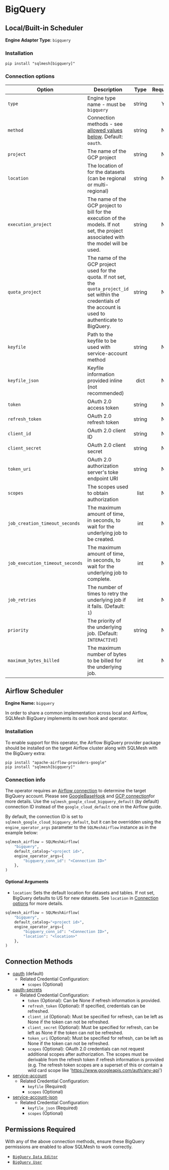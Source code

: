 # BigQuery

## Local/Built-in Scheduler

**Engine Adapter Type**: `bigquery`

### Installation
```
pip install "sqlmesh[bigquery]"
```

### Connection options

| Option                          | Description                                                                                                                                                       |  Type  | Required |
|---------------------------------|-------------------------------------------------------------------------------------------------------------------------------------------------------------------|:------:|:--------:|
| `type`                          | Engine type name - must be `bigquery`                                                                                                                             | string |    Y     |
| `method`                        | Connection methods - see [allowed values below](#connection-methods). Default: `oauth`.                                                                           | string |    N     |
| `project`                       | The name of the GCP project                                                                                                                                       | string |    N     |
| `location`                      | The location of for the datasets (can be regional or multi-regional)                                                                                              | string |    N     |
| `execution_project`             | The name of the GCP project to bill for the execution of the models. If not set, the project associated with the model will be used.                              | string |    N     |
| `quota_project`                 | The name of the GCP project used for the quota. If not set, the `quota_project_id` set within the credentials of the account is used to authenticate to BigQuery. | string |    N     |
| `keyfile`                       | Path to the keyfile to be used with service-account method                                                                                                        | string |    N     |
| `keyfile_json`                  | Keyfile information provided inline (not recommended)                                                                                                             |  dict  |    N     |
| `token`                         | OAuth 2.0 access token                                                                                                                                            | string |    N     |
| `refresh_token`                 | OAuth 2.0 refresh token                                                                                                                                           | string |    N     |
| `client_id`                     | OAuth 2.0 client ID                                                                                                                                               | string |    N     |
| `client_secret`                 | OAuth 2.0 client secret                                                                                                                                           | string |    N     |
| `token_uri`                     | OAuth 2.0 authorization server's toke endpoint URI                                                                                                                | string |    N     |
| `scopes`                        | The scopes used to obtain authorization                                                                                                                           |  list  |    N     |
| `job_creation_timeout_seconds`  | The maximum amount of time, in seconds, to wait for the underlying job to be created.                                                                             |  int   |    N     |
| `job_execution_timeout_seconds` | The maximum amount of time, in seconds, to wait for the underlying job to complete.                                                                               |  int   |    N     |
| `job_retries`                   | The number of times to retry the underlying job if it fails. (Default: `1`)                                                                                       |  int   |    N     |
| `priority`                      | The priority of the underlying job. (Default: `INTERACTIVE`)                                                                                                      | string |    N     |
| `maximum_bytes_billed`          | The maximum number of bytes to be billed for the underlying job.                                                                                                  |  int   |    N     |

## Airflow Scheduler
**Engine Name:** `bigquery`

In order to share a common implementation across local and Airflow, SQLMesh BigQuery implements its own hook and operator.

### Installation

To enable support for this operator, the Airflow BigQuery provider package should be installed on the target Airflow cluster along with SQLMesh with the BigQuery extra:
```
pip install "apache-airflow-providers-google"
pip install "sqlmesh[bigquery]"
```

### Connection info

The operator requires an [Airflow connection](https://airflow.apache.org/docs/apache-airflow/stable/howto/connection.html) to determine the target BigQuery account. Please see [GoogleBaseHook](https://airflow.apache.org/docs/apache-airflow-providers-google/stable/_api/airflow/providers/google/common/hooks/base_google/index.html#airflow.providers.google.common.hooks.base_google.GoogleBaseHook) and [GCP connection](https://airflow.apache.org/docs/apache-airflow-providers-google/stable/connections/gcp.html)for more details. Use the `sqlmesh_google_cloud_bigquery_default` (by default) connection ID instead of the `google_cloud_default` one in the Airflow guide.

By default, the connection ID is set to `sqlmesh_google_cloud_bigquery_default`, but it can be overridden using the `engine_operator_args` parameter to the `SQLMeshAirflow` instance as in the example below:
```python linenums="1"
sqlmesh_airflow = SQLMeshAirflow(
    "bigquery",
    default_catalog="<project id>",
    engine_operator_args={
        "bigquery_conn_id": "<Connection ID>"
    },
)
```

#### Optional Arguments

* `location`: Sets the default location for datasets and tables. If not set, BigQuery defaults to US for new datasets. See `location` in [Connection options](#connection-options) for more details.

```python linenums="1"
sqlmesh_airflow = SQLMeshAirflow(
    "bigquery",
    default_catalog="<project id>",
    engine_operator_args={
        "bigquery_conn_id": "<Connection ID>",
        "location": "<location>"
    },
)
```

## Connection Methods
- [oauth](https://google-auth.readthedocs.io/en/master/reference/google.auth.html#google.auth.default) (default)
    - Related Credential Configuration:
        - `scopes` (Optional)
- [oauth-secrets](https://google-auth.readthedocs.io/en/stable/reference/google.oauth2.credentials.html)
    - Related Credential Configuration:
        - `token` (Optional): Can be None if refresh information is provided.
        - `refresh_token` (Optional): If specified, credentials can be refreshed.
        - `client_id` (Optional): Must be specified for refresh, can be left as None if the token can not be refreshed.
        - `client_secret` (Optional): Must be specified for refresh, can be left as None if the token can not be refreshed.
        - `token_uri` (Optional): Must be specified for refresh, can be left as None if the token can not be refreshed.
        - `scopes` (Optional): OAuth 2.0 credentials can not request additional scopes after authorization. The scopes must be derivable from the refresh token if refresh information is provided (e.g. The refresh token scopes are a superset of this or contain a wild card scope like 'https://www.googleapis.com/auth/any-api')
- [service-account](https://google-auth.readthedocs.io/en/master/reference/google.oauth2.service_account.html#google.oauth2.service_account.IDTokenCredentials.from_service_account_file)
    - Related Credential Configuration:
        - `keyfile` (Required)
        - `scopes` (Optional)
- [service-account-json](https://google-auth.readthedocs.io/en/master/reference/google.oauth2.service_account.html#google.oauth2.service_account.IDTokenCredentials.from_service_account_info)
    - Related Credential Configuration:
        - `keyfile_json` (Required)
        - `scopes` (Optional)

## Permissions Required
With any of the above connection methods, ensure these BigQuery permissions are enabled to allow SQLMesh to work correctly.

- [`BigQuery Data Editor`](https://cloud.google.com/bigquery/docs/access-control#bigquery.dataEditor)
- [`BigQuery User`](https://cloud.google.com/bigquery/docs/access-control#bigquery.user)
